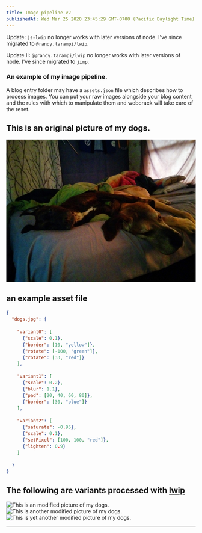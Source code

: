 ```yaml
---
title: Image pipeline v2
publishedAt: Wed Mar 25 2020 23:45:29 GMT-0700 (Pacific Daylight Time)
---
```


Update: `js-lwip` no longer works with later versions of node. I've since migrated to `@randy.tarampi/lwip`.


Update II: `j@randy.tarampi/lwip` no longer works with later versions of node. I've since migrated to `jimp`.


### An example of my image pipeline.

A blog entry folder may have a `assets.json` file which describes how to process images. You can put your raw images alongside your blog content and the rules with which to manipulate them and webcrack will take care of the reset.

## This is an original picture of my dogs.
![This is an original picture of my dogs.](dogs.jpg)

## an example asset file
```json
{
  "dogs.jpg": {

    "variant0": [
      {"scale": 0.1},
      {"border": [10, "yellow"]},
      {"rotate": [-100, "green"]},
      {"rotate": [33, "red"]}
    ],

    "variant1": [
      {"scale": 0.2},
      {"blur": 1.1},
      {"pad": [20, 40, 60, 80]},
      {"border": [30, "blue"]}
    ],

    "variant2": [
      {"saturate": -0.95},
      {"scale": 0.1},
      {"setPixel": [100, 100, "red"]},
      {"lighten": 0.9}
    ]

  }
}
```
## The following are variants processed with [lwip](https://www.npmjs.com/package/js-lwip)

![This is an modified picture of my dogs.](variant0-dogs.jpg)
![This is another modified picture of my dogs.](variant1-dogs.jpg)
![This is yet another modified picture of my dogs.](variant2-dogs.jpg)

---

